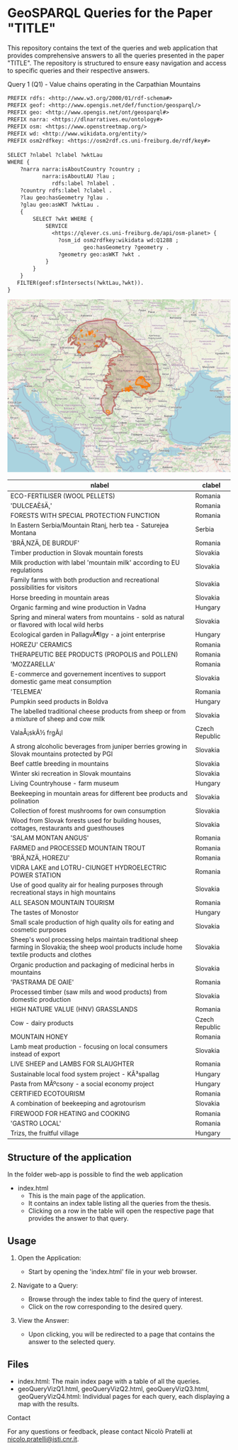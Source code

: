 # GeoSPARQL Queries for the Paper "TITLE"

This repository contains the text of the queries and web application that provides comprehensive answers to all the queries presented in the paper "TITLE". The repository is structured to ensure easy navigation and access to specific queries and their respective answers.

Query 1 (Q1) - Value chains operating in the Carpathian Mountains

```
PREFIX rdfs: <http://www.w3.org/2000/01/rdf-schema#>
PREFIX geof: <http://www.opengis.net/def/function/geosparql/> 
PREFIX geo: <http://www.opengis.net/ont/geosparql#>
PREFIX narra: <https://dlnarratives.eu/ontology#>
PREFIX osm: <https://www.openstreetmap.org/>
PREFIX wd: <http://www.wikidata.org/entity/>
PREFIX osm2rdfkey: <https://osm2rdf.cs.uni-freiburg.de/rdf/key#>

SELECT ?nlabel ?clabel ?wktLau
WHERE {	
    ?narra narra:isAboutCountry ?country ;
           narra:isAboutLAU ?lau ;
    	      rdfs:label ?nlabel .
    ?country rdfs:label ?clabel .
    ?lau geo:hasGeometry ?glau .
    ?glau geo:asWKT ?wktLau . 
    { 
    	SELECT ?wkt WHERE {
        	SERVICE 
      		  <https://qlever.cs.uni-freiburg.de/api/osm-planet> { 
            	?osm_id osm2rdfkey:wikidata wd:Q1288 ;
                        geo:hasGeometry ?geometry .
                ?geometry geo:asWKT ?wkt .
        	} 
    	}
  	}
   FILTER(geof:sfIntersects(?wktLau,?wkt)).
}
```

![Results of Q1](img/carpathian.png "Results of Q1")

| nlabel                                                                                                                                              | clabel         |
|-----------------------------------------------------------------------------------------------------------------------------------------------------|----------------|
| ECO-FERTILISER (WOOL PELLETS)                                                                                                                       | Romania        |
| 'DULCEAÈšÄ‚'                                                                                                                                        | Romania        |
| FORESTS WITH SPECIAL PROTECTION FUNCTION                                                                                                            | Romania        |
| In Eastern Serbia/Mountain Rtanj, herb   tea - Saturejea Montana                                                                                    | Serbia         |
| 'BRÃ‚NZÄ‚ DE BURDUF'                                                                                                                                | Romania        |
| Timber production in Slovak mountain   forests                                                                                                      | Slovakia       |
| Milk production with label 'mountain   milk' according to EU regulations                                                                            | Slovakia       |
| Family farms with both production and   recreational possibilities for visitors                                                                     | Slovakia       |
| Horse breeding in mountain areas                                                                                                                    | Slovakia       |
| Organic farming and wine production in   Vadna                                                                                                      | Hungary        |
| Spring and mineral waters from mountains   - sold as natural or flavored with local wild herbs                                                      | Slovakia       |
| Ecological garden in PallagvÃ¶lgy - a   joint enterprise                                                                                            | Hungary        |
| HOREZU' CERAMICS                                                                                                                                    | Romania        |
| THERAPEUTIC BEE PRODUCTS (PROPOLIS and   POLLEN)                                                                                                    | Romania        |
| 'MOZZARELLA'                                                                                                                                        | Romania        |
| E-commerce and governement incentives to   support domestic game meat consumption                                                                   | Slovakia       |
| 'TELEMEA'                                                                                                                                           | Romania        |
| Pumpkin seed products in Boldva                                                                                                                     | Hungary        |
| The labelled traditional cheese products   from sheep or from a mixture of sheep and cow milk                                                       | Slovakia       |
| ValaÅ¡skÃ½ frgÃ¡l                                                                                                                                   | Czech Republic |
| A strong alcoholic beverages from juniper   berries growing in Slovak mountains protected by PGI                                                    | Slovakia       |
| Beef cattle breeding in mountains                                                                                                                   | Slovakia       |
| Winter ski recreation in Slovak mountains                                                                                                           | Slovakia       |
| Living Countryhouse - farm museum                                                                                                                   | Hungary        |
| Beekeeping in mountain areas for   different bee products and polination                                                                            | Slovakia       |
| Collection of forest mushrooms for own   consumption                                                                                                | Slovakia       |
| Wood from Slovak forests used for   building houses, cottages, restaurants and guesthouses                                                          | Slovakia       |
| 'SALAM MONTAN ANGUS'                                                                                                                                | Romania        |
| FARMED and PROCESSED MOUNTAIN TROUT                                                                                                                 | Romania        |
| 'BRÄ‚NZÄ‚ HOREZU'                                                                                                                                   | Romania        |
| VIDRA LAKE and LOTRU-CIUNGET   HYDROELECTRIC POWER STATION                                                                                          | Romania        |
| Use of good quality air for healing   purposes through recreational stays in high mountains                                                         | Slovakia       |
| ALL SEASON MOUNTAIN TOURISM                                                                                                                         | Romania        |
| The tastes of Monostor                                                                                                                              | Hungary        |
| Small scale production of high quality   oils for eating and cosmetic purposes                                                                      | Slovakia       |
| Sheep's wool processing helps maintain   traditional sheep farming in Slovakia; the sheep wool products include home   textile products and clothes | Slovakia       |
| Organic production and packaging of   medicinal herbs in mountains                                                                                  | Slovakia       |
| 'PASTRAMA DE OAIE'                                                                                                                                  | Romania        |
| Processed timber (saw mils and wood   products) from domestic production                                                                            | Slovakia       |
| HIGH NATURE VALUE (HNV) GRASSLANDS                                                                                                                  | Romania        |
| Cow - dairy products                                                                                                                                | Czech Republic |
| MOUNTAIN HONEY                                                                                                                                      | Romania        |
| Lamb meat production - focusing on local   consumers instead of export                                                                              | Slovakia       |
| LIVE SHEEP and LAMBS FOR SLAUGHTER                                                                                                                  | Romania        |
| Sustainable local food system project -   KÃ³spallag                                                                                                | Hungary        |
| Pasta from MÃºcsony - a social economy   project                                                                                                    | Hungary        |
| CERTIFIED ECOTOURISM                                                                                                                                | Romania        |
| A combination of beekeeping and   agrotourism                                                                                                       | Slovakia       |
| FIREWOOD FOR HEATING and COOKING                                                                                                                    | Romania        |
| 'GASTRO LOCAL'                                                                                                                                      | Romania        |
| Trizs, the fruitful village                                                                                                                         | Hungary        |


## Structure of the application

In the folder web-app is possible to find the web application

- index.html
  - This is the main page of the application.
  - It contains an index table listing all the queries from the thesis.
  - Clicking on a row in the table will open the respective page that provides the answer to that query.


## Usage


1. Open the Application:
   - Start by opening the 'index.html' file in your web browser.

2. Navigate to a Query:
   - Browse through the index table to find the query of interest.
   - Click on the row corresponding to the desired query.

3. View the Answer:
   - Upon clicking, you will be redirected to a page that contains the answer to the selected query.


## Files


- index.html: The main index page with a table of all the queries.
- geoQueryVizQ1.html, geoQueryVizQ2.html, geoQueryVizQ3.html, geoQueryVizQ4.html: Individual pages for each query, each displaying a map with the results.



Contact


For any questions or feedback, please contact Nicolò Pratelli at nicolo.pratelli@isti.cnr.it.
